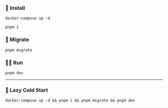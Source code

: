 ### 🔨 Install
```shell
docker-compose up -d
```
```shell
pnpm i
```

### 🛂 Migrate
```shell
pnpm migrate
```

### 🏃‍♂️ Run
```shell
pnpm dev
```

<hr/>

### 🦥 Lazy Cold Start
```shell
docker-compose up -d && pnpm i && pnpm migrate && pnpm dev
```